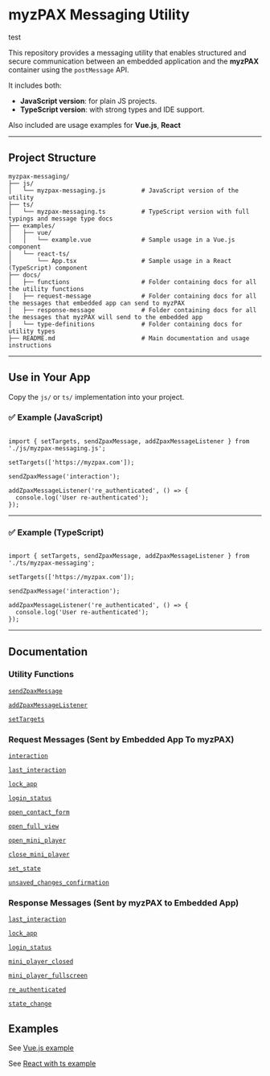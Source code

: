 # myzPAX Messaging Utility

test

This repository provides a messaging utility that enables structured and secure communication between an embedded application and the **myzPAX** container using the `postMessage` API.

It includes both:

- **JavaScript version**: for plain JS projects.
- **TypeScript version**: with strong types and IDE support.

Also included are usage examples for **Vue.js**, **React**

---

## Project Structure

```
myzpax-messaging/
├── js/
│   └── myzpax-messaging.js          # JavaScript version of the utility
├── ts/
│   └── myzpax-messaging.ts          # TypeScript version with full typings and message type docs
├── examples/
│   ├── vue/
│   │   └── example.vue              # Sample usage in a Vue.js component
│   └── react-ts/
│       └── App.tsx                  # Sample usage in a React (TypeScript) component
├── docs/
│   ├── functions                    # Folder containing docs for all the utility functions
│   ├── request-message              # Folder containing docs for all the messages that embedded app can send to myzPAX
│   ├── response-message             # Folder containing docs for all the messages that myzPAX will send to the embedded app
│   └── type-definitions             # Folder containing docs for utility types
├── README.md                        # Main documentation and usage instructions
```

---

## Use in Your App

Copy the `js/` or `ts/` implementation into your project.

### ✅ Example (JavaScript)

<pre lang="js"><code>
import { setTargets, sendZpaxMessage, addZpaxMessageListener } from './js/myzpax-messaging.js';

setTargets(['https://myzpax.com']);

sendZpaxMessage('interaction');

addZpaxMessageListener('re_authenticated', () => {
  console.log('User re-authenticated');
});
</code></pre>

---

### ✅ Example (TypeScript)

<pre lang="ts"><code>
import { setTargets, sendZpaxMessage, addZpaxMessageListener } from './ts/myzpax-messaging';

setTargets(['https://myzpax.com']);

sendZpaxMessage('interaction');

addZpaxMessageListener('re_authenticated', () => {
  console.log('User re-authenticated');
});
</code></pre>

---

## Documentation

### Utility Functions

[`sendZpaxMessage`](./docs/functions/sendZpaxMessage.md)

[`addZpaxMessageListener`](./docs/functions/addZpaxMessageListener.md)

[`setTargets`](./docs/functions/setTargets.md)

### Request Messages (Sent by Embedded App To myzPAX)

[`interaction`](./docs/request-message/interaction.md)

[`last_interaction`](./docs/request-message/last_interaction.md)

[`lock_app`](./docs/request-message/lock_app.md)

[`login_status`](./docs/request-message/login_status.md)

[`open_contact_form`](./docs/request-message/open_contact_form.md)

[`open_full_view`](./docs/request-message/open_full_view.md)

[`open_mini_player`](./docs/request-message/open_mini_player.md)

[`close_mini_player`](./docs/request-message/close_mini_player.md)

[`set_state`](./docs/request-message/set_state.md)

[`unsaved_changes_confirmation`](./docs/request-message/unsaved_changes_confirmation.md)

### Response Messages (Sent by myzPAX to Embedded App)

[`last_interaction`](./docs/response-message/last_interaction.md)

[`lock_app`](./docs/response-message/lock_app.md)

[`login_status`](./docs/response-message/login_status.md)

[`mini_player_closed`](./docs/response-message/mini_player_closed.md)

[`mini_player_fullscreen`](./docs/response-message/mini_player_fullscreen.md)

[`re_authenticated`](./docs/response-message/re_authenticated.md)

[`state_change`](./docs/response-message/state_change.md)

## Examples

See [Vue.js example](./examples/vue/example.vue)

See [React with ts example](./examples/react-ts/App.tsx)
